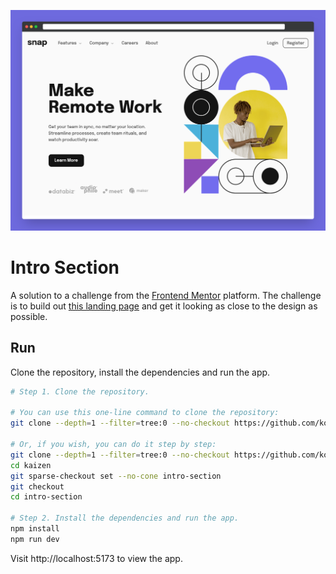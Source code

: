 ![Cover](./.github/cover.png)

# Intro Section

A solution to a challenge from the [Frontend Mentor](https://www.frontendmentor.io/home) platform. The challenge is to build out [this landing page](https://www.frontendmentor.io/challenges/intro-section-with-dropdown-navigation-ryaPetHE5) and get it looking as close to the design as possible.

## Run
Clone the repository, install the dependencies and run the app.

```bash
# Step 1. Clone the repository.

# You can use this one-line command to clone the repository:
git clone --depth=1 --filter=tree:0 --no-checkout https://github.com/koushiki-dante/kaizen.git && cd kaizen && git sparse-checkout set --no-cone intro-section && git checkout && cd intro-section 

# Or, if you wish, you can do it step by step:
git clone --depth=1 --filter=tree:0 --no-checkout https://github.com/koushiki-dante/kaizen.git
cd kaizen
git sparse-checkout set --no-cone intro-section 
git checkout
cd intro-section

# Step 2. Install the dependencies and run the app.
npm install
npm run dev
```
Visit http://localhost:5173 to view the app.

